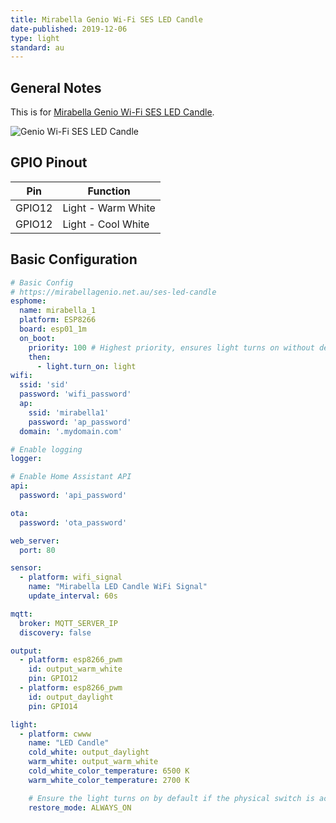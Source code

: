 ```yaml
---
title: Mirabella Genio Wi-Fi SES LED Candle
date-published: 2019-12-06
type: light
standard: au
---
```


## General Notes

This is for [Mirabella Genio Wi-Fi SES LED Candle](https://mirabellagenio.net.au/ses-led-candle).

![Genio Wi-Fi SES LED Candle](/mirabella-genio-wi-fi-ses-led-candle.jpg "Genio Wi-Fi SES LED Candle")

## GPIO Pinout

| Pin     | Function                           |
|---------|------------------------------------|
| GPIO12  | Light - Warm White                 |
| GPIO12  | Light - Cool White                 |

## Basic Configuration

```yaml
# Basic Config
# https://mirabellagenio.net.au/ses-led-candle
esphome:
  name: mirabella_1
  platform: ESP8266
  board: esp01_1m
  on_boot:
    priority: 100 # Highest priority, ensures light turns on without delay.
    then:
      - light.turn_on: light
wifi:
  ssid: 'sid'
  password: 'wifi_password'
  ap:
    ssid: 'mirabella1'
    password: 'ap_password'
  domain: '.mydomain.com'

# Enable logging
logger:

# Enable Home Assistant API
api:
  password: 'api_password'

ota:
  password: 'ota_password'

web_server:
  port: 80

sensor:
  - platform: wifi_signal
    name: "Mirabella LED Candle WiFi Signal"
    update_interval: 60s

mqtt:
  broker: MQTT_SERVER_IP
  discovery: false

output:
  - platform: esp8266_pwm
    id: output_warm_white
    pin: GPIO12
  - platform: esp8266_pwm
    id: output_daylight
    pin: GPIO14

light:
  - platform: cwww
    name: "LED Candle"
    cold_white: output_daylight
    warm_white: output_warm_white
    cold_white_color_temperature: 6500 K
    warm_white_color_temperature: 2700 K

    # Ensure the light turns on by default if the physical switch is actuated.
    restore_mode: ALWAYS_ON
```
